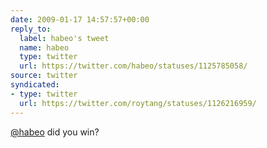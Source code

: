 ```yaml
---
date: 2009-01-17 14:57:57+00:00
reply_to:
  label: habeo's tweet
  name: habeo
  type: twitter
  url: https://twitter.com/habeo/statuses/1125785058/
source: twitter
syndicated:
- type: twitter
  url: https://twitter.com/roytang/statuses/1126216959/
---
```


[@habeo](https://twitter.com/habeo/) did you win?